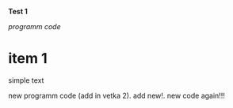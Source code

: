 **Test 1**

*programm code*

# item 1

simple text

new programm code (add in vetka 2). add new!. new code again!!!
